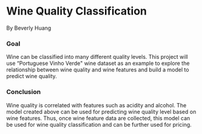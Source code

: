 # Wine Quality Classification

By Beverly Huang

### Goal
Wine can be classified into many different quality levels. This project will use “Portuguese Vinho Verde" wine dataset as an example to explore the relationship between wine quality and wine features and build a model to predict wine quality.

### Conclusion
Wine quality is correlated with features such as acidity and alcohol. The model created above can be used for predicting wine quality level based on wine features. Thus, once wine feature data are collected, this model can be used for wine quality classification and can be further used for pricing.
